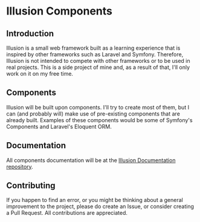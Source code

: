 # Illusion Components

## Introduction

Illusion is a small web framework built as a learning experience that is inspired by other frameworks such as Laravel and Symfony.
Therefore, Illusion is not intended to compete with other frameworks or to be used in real projects.
This is a side project of mine and, as a result of that, I'll only work on it on my free time.

## Components

Illusion will be built upon components. I'll try to create most of them, but I can (and probably will) make use of pre-existing components that are already built.
Examples of these components would be some of Symfony's Components and Laravel's Eloquent ORM.

## Documentation

All components documentation will be at the [Illusion Documentation repository](https://github.com/oxyzero/illusion-docs).

## Contributing

If you happen to find an error, or you might be thinking about a general improvement to the project, please do create an Issue, or consider creating a Pull Request. All contributions are appreciated.
